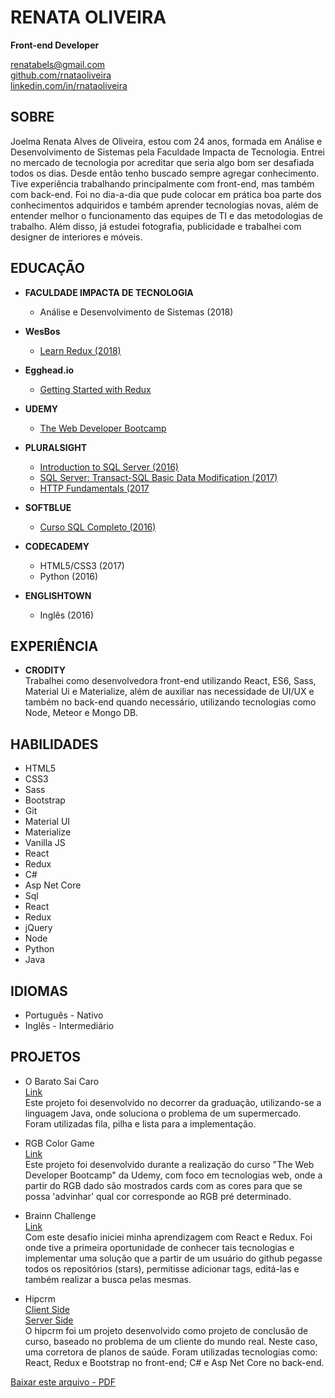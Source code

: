 # RENATA OLIVEIRA
**Front-end Developer**

 renatabels@gmail.com  
 [github.com/rnataoliveira](https://github.com/rnataoliveira)  
 [linkedin.com/in/rnataoliveira](https://www.linkedin.com/in/rnataoliveira/)

## **SOBRE**
Joelma Renata Alves de Oliveira, estou com 24 anos, formada em Análise e Desenvolvimento de Sistemas pela Faculdade Impacta de Tecnologia.
Entrei no mercado de tecnologia por acreditar que seria algo bom ser desafiada todos os dias. Desde então tenho buscado sempre agregar conhecimento. Tive experiência trabalhando principalmente com front-end, mas também com back-end. Foi no dia-a-dia que pude colocar em prática boa parte dos conhecimentos adquiridos e também aprender tecnologias novas, além de entender melhor o funcionamento das equipes de TI e das metodologias de trabalho.
Além disso, já estudei fotografia, publicidade e trabalhei com designer de interiores e móveis.

## **EDUCAÇÃO**

- **FACULDADE IMPACTA DE TECNOLOGIA**  
    - Análise e Desenvolvimento de Sistemas (2018) 
- **WesBos**
    - [Learn Redux (2018)](https://courses.wesbos.com/account/access/5a5f67c3d70b6b62cecad30b)

- **Egghead.io**
    - [Getting Started with Redux](https://egghead.io/courses/getting-started-with-redux)

- **UDEMY**  
    - [The Web Developer Bootcamp](https://www.udemy.com/the-web-developer-bootcamp/learn/v4/overview)

- **PLURALSIGHT**  
    - [Introduction to SQL Server (2016)](https://github.com/rnataoliveira/resume/blob/master/certificates/CertificateIntroductionToSQLServer.pdf)  
    - [SQL Server: Transact-SQL Basic Data Modification (2017)](https://github.com/rnataoliveira/resume/blob/master/certificates/SQLServer-Transact-SQL%20Basic%20Data%20Modification.pdf)  
    - [HTTP Fundamentals (2017](https://github.com/rnataoliveira/resume/blob/master/certificates/HTTPFundamentals.pdf)

- **SOFTBLUE**  
    - [Curso SQL Completo (2016)](https://github.com/rnataoliveira/resume/blob/master/certificates/CURSO-SQL.pdf)

- **CODECADEMY**  
    - HTML5/CSS3  (2017)  
    - Python (2016)

- **ENGLISHTOWN**  
    - Inglês (2016)  

## **EXPERIÊNCIA**
- **CRODITY**  
        Trabalhei como desenvolvedora front-end utilizando React, ES6, Sass, Material Ui e Materialize, além de auxiliar
        nas necessidade de UI/UX e também no back-end quando necessário, utilizando tecnologias como Node, Meteor e Mongo
        DB.

## **HABILIDADES** 
* HTML5
* CSS3
* Sass
* Bootstrap
* Git
* Material UI
* Materialize
* Vanilla JS
* React
* Redux
* C#
* Asp Net Core
* Sql
* React
* Redux
* jQuery
* Node
* Python
* Java

## **IDIOMAS**
- Português - Nativo
- Inglês - Intermediário 

## **PROJETOS**

* O Barato Sai Caro  
[Link](https://github.com/rnataoliveira/o-barato-sai-caro-ltda)  
    Este projeto foi desenvolvido no decorrer da graduação, utilizando-se a linguagem Java, onde soluciona o problema de um supermercado. Foram utilizadas fila, pilha e lista para a implementação.

* RGB Color Game  
[Link](https://rnataoliveira.github.io/rgb-color-game/)  
    Este projeto foi desenvolvido durante a realização do curso "The Web Developer Bootcamp" da Udemy, com foco em tecnologias web, onde a partir do RGB dado são mostrados cards com as cores para que se possa 'advinhar' qual cor corresponde ao RGB pré determinado.

* Brainn Challenge  
[Link](https://github.com/rnataoliveira/challenge/tree/master/resolution)  
    Com este desafio iniciei minha aprendizagem com React e Redux. Foi onde tive a primeira oportunidade de conhecer tais tecnologias e implementar uma solução que a partir de um usuário do github pegasse todos os repositórios (stars), permitisse adicionar tags, editá-las e também realizar a busca pelas mesmas.

* Hipcrm  
[Client Side](https://github.com/rnataoliveira/hipcrm-client)  
[Server Side](https://github.com/rnataoliveira/hipcrm-server)  
    O hipcrm foi um projeto desenvolvido como projeto de conclusão de curso, baseado no problema de um cliente do mundo real. Neste caso, uma corretora de planos de saúde. 
    Foram utilizadas tecnologias como: React, Redux e Bootstrap no front-end; C# e Asp Net Core no back-end.


[Baixar este arquivo - PDF](https://gitprint.com/rnataoliveira/resume/blob/master/readme.md?download)